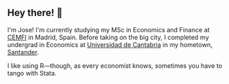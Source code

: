 ## Hey there! 👋

I'm Jose! I'm currently studying my MSc in Economics and Finance at [CEMFI](https://www.cemfi.es/) in Madrid, Spain. Before taking on the big city, I completed my undergrad in Economics at [Universidad de Cantabria](https://web.unican.es/en/Pages/default.aspx) in my hometown, [Santander](https://turismo.santander.es/en/what-to-do/travelling-around-the-city).

I like using R—though, as every economist knows, sometimes you have to tango with Stata.
